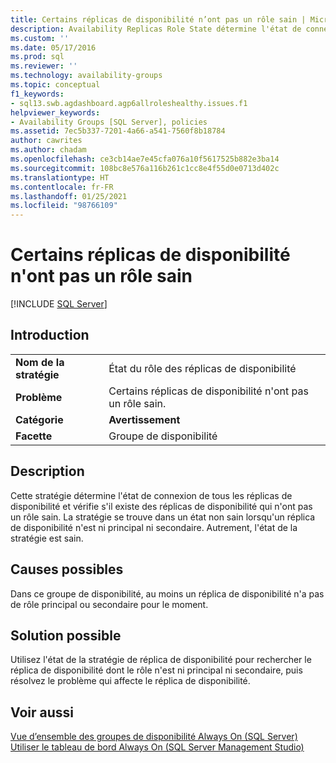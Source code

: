 ```yaml
---
title: Certains réplicas de disponibilité n’ont pas un rôle sain | Microsoft Docs
description: Availability Replicas Role State détermine l'état de connexion de tous les réplicas de disponibilité et vérifie s'il existe des réplicas de disponibilité qui n'ont pas un rôle sain.
ms.custom: ''
ms.date: 05/17/2016
ms.prod: sql
ms.reviewer: ''
ms.technology: availability-groups
ms.topic: conceptual
f1_keywords:
- sql13.swb.agdashboard.agp6allroleshealthy.issues.f1
helpviewer_keywords:
- Availability Groups [SQL Server], policies
ms.assetid: 7ec5b337-7201-4a66-a541-7560f8b18784
author: cawrites
ms.author: chadam
ms.openlocfilehash: ce3cb14ae7e45cfa076a10f5617525b882e3ba14
ms.sourcegitcommit: 108bc8e576a116b261c1cc8e4f55d0e0713d402c
ms.translationtype: HT
ms.contentlocale: fr-FR
ms.lasthandoff: 01/25/2021
ms.locfileid: "98766109"
---
```

# <a name="some-availability-replicas-do-not-have-a-healthy-role"></a>Certains réplicas de disponibilité n'ont pas un rôle sain
[!INCLUDE [SQL Server](../../../includes/applies-to-version/sqlserver.md)]
    
## <a name="introduction"></a>Introduction  
  
|||  
|-|-|  
|**Nom de la stratégie**|État du rôle des réplicas de disponibilité|  
|**Problème**|Certains réplicas de disponibilité n'ont pas un rôle sain.|  
|**Catégorie**|**Avertissement**|  
|**Facette**|Groupe de disponibilité|  
  
## <a name="description"></a>Description  
 Cette stratégie détermine l'état de connexion de tous les réplicas de disponibilité et vérifie s'il existe des réplicas de disponibilité qui n'ont pas un rôle sain. La stratégie se trouve dans un état non sain lorsqu'un réplica de disponibilité n'est ni principal ni secondaire. Autrement, l'état de la stratégie est sain.  
  
## <a name="possible-causes"></a>Causes possibles  
 Dans ce groupe de disponibilité, au moins un réplica de disponibilité n'a pas de rôle principal ou secondaire pour le moment.  
  
## <a name="possible-solution"></a>Solution possible  
 Utilisez l'état de la stratégie de réplica de disponibilité pour rechercher le réplica de disponibilité dont le rôle n'est ni principal ni secondaire, puis résolvez le problème qui affecte le réplica de disponibilité.  
  
## <a name="see-also"></a>Voir aussi  
 [Vue d’ensemble des groupes de disponibilité Always On &#40;SQL Server&#41;](../../../database-engine/availability-groups/windows/overview-of-always-on-availability-groups-sql-server.md)   
 [Utiliser le tableau de bord Always On &#40;SQL Server Management Studio&#41;](../../../database-engine/availability-groups/windows/use-the-always-on-dashboard-sql-server-management-studio.md)  
  
  

